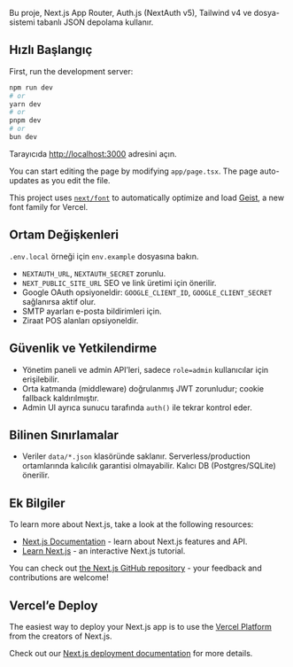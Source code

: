 Bu proje, Next.js App Router, Auth.js (NextAuth v5), Tailwind v4 ve dosya-sistemi tabanlı JSON depolama kullanır.

## Hızlı Başlangıç

First, run the development server:

```bash
npm run dev
# or
yarn dev
# or
pnpm dev
# or
bun dev
```

Tarayıcıda [http://localhost:3000](http://localhost:3000) adresini açın.

You can start editing the page by modifying `app/page.tsx`. The page auto-updates as you edit the file.

This project uses [`next/font`](https://nextjs.org/docs/app/building-your-application/optimizing/fonts) to automatically optimize and load [Geist](https://vercel.com/font), a new font family for Vercel.

## Ortam Değişkenleri

`.env.local` örneği için `env.example` dosyasına bakın.

- `NEXTAUTH_URL`, `NEXTAUTH_SECRET` zorunlu.
- `NEXT_PUBLIC_SITE_URL` SEO ve link üretimi için önerilir.
- Google OAuth opsiyoneldir: `GOOGLE_CLIENT_ID`, `GOOGLE_CLIENT_SECRET` sağlanırsa aktif olur.
- SMTP ayarları e-posta bildirimleri için.
- Ziraat POS alanları opsiyoneldir.

## Güvenlik ve Yetkilendirme

- Yönetim paneli ve admin API’leri, sadece `role=admin` kullanıcılar için erişilebilir.
- Orta katmanda (middleware) doğrulanmış JWT zorunludur; cookie fallback kaldırılmıştır.
- Admin UI ayrıca sunucu tarafında `auth()` ile tekrar kontrol eder.

## Bilinen Sınırlamalar

- Veriler `data/*.json` klasöründe saklanır. Serverless/production ortamlarında kalıcılık garantisi olmayabilir. Kalıcı DB (Postgres/SQLite) önerilir.

## Ek Bilgiler

To learn more about Next.js, take a look at the following resources:

- [Next.js Documentation](https://nextjs.org/docs) - learn about Next.js features and API.
- [Learn Next.js](https://nextjs.org/learn) - an interactive Next.js tutorial.

You can check out [the Next.js GitHub repository](https://github.com/vercel/next.js) - your feedback and contributions are welcome!

## Vercel’e Deploy

The easiest way to deploy your Next.js app is to use the [Vercel Platform](https://vercel.com/new?utm_medium=default-template&filter=next.js&utm_source=create-next-app&utm_campaign=create-next-app-readme) from the creators of Next.js.

Check out our [Next.js deployment documentation](https://nextjs.org/docs/app/building-your-application/deploying) for more details.
